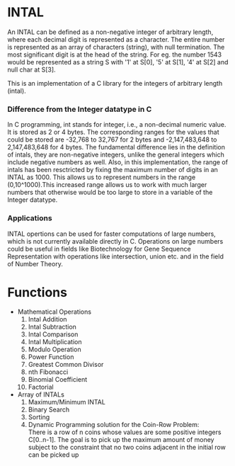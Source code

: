 # INTAL
An INTAL can be defined as a non-negative integer of arbitrary length, where each decimal digit is represented as a character. The entire number is 
represented as an array of characters (string),  with null termination. The most significant digit is at the head of the string.
For eg. the number 1543 would be represented as a string S with '1' at S[0], '5' at S[1], '4' at S[2] and null char at S[3].

This is an implementation of a C library for the integers of arbitrary length (intal).

### Difference from the Integer datatype in C
In C programming, int stands for integer, i.e., a non-decimal numeric value.
It is stored as 2 or 4 bytes. The corresponding ranges for the values that could be stored are -32,768 to 32,767 for 2 bytes and -2,147,483,648 to 2,147,483,648 for 4 bytes.
The fundamental difference lies in the definition of intals, they are non-negative integers, unlike the general integers which include negative numbers as well.
Also, in this implementation, the range of intals has been resctricted by fixing the maximum number of digits in an INTAL as 1000. This allows us to represent numbers in the range (0,10^1000).This increased range allows us to work with much larger numbers that otherwise would be too large to store in a variable of the Integer datatype.

### Applications
INTAL opertions can be used for faster computations of large numbers, which is not currently available directly in C.
Operations on large numbers could be useful in fields like Biotechnology for Gene Sequence Representation with operations like 
intersection, union etc. and in the field of Number Theory.

# Functions
<ul>
<li>  Mathematical Operations
  <ol>
    <li>Intal Addition</li>
    <li>Intal Subtraction</li>
    <li>Intal Comparison</li>
    <li>Intal Multiplication</li>
    <li>Modulo Operation</li>
    <li>Power Function</li>
    <li>Greatest Common Divisor</li>
    <li>nth Fibonacci</li>
    <li>Binomial Coefficient</li>
    <li>Factorial</li>
  </ol>
</li>

<li> Array of INTALs
  <ol>
    <li>Maximum/Minimum INTAL </li>
    <li>Binary Search</li>
    <li>Sorting</li>
    <li>Dynamic Programming solution for the Coin-Row Problem:<br> There is a row of n coins whose values are some positive integers C[0..n-1].
The goal is to pick up the maximum amount of money subject to the constraint that
 no two coins adjacent in the initial row can be picked up </li>
    
  </ol>
</li>
  
